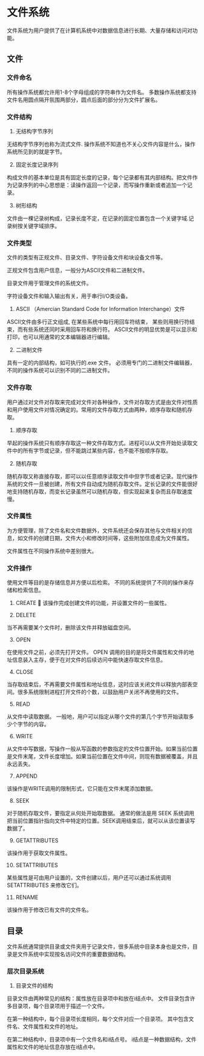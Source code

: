 # 文件系统

文件系统为用户提供了在计算机系统中对数据信息进行长期、大量存储和访问对功能。

## 文件

### 文件命名

所有操作系统都允许用1-8个字母组成的字符串作为文件名。
多数操作系统都支持文件名用圆点隔开氛围两部分，圆点后面的部分分为文件扩展名。

### 文件结构

1. 无结构字节序列

无结构字节序列也称为流式文件. 操作系统不知道也不关心文件内容是什么，操作系统所见到的就是字节。

2. 固定长度记录序列

构成文件的基本单位是具有固定长度的记录，每个记录都有其内部结构。把文件作为记录序列的中心思想是：读操作返回一个记录，而写操作重新或者追加一个记录。


3. 树形结构

文件由一棵记录树构成，记录长度不定，在记录的固定位置包含一个关键字域.记录树按关键字域排序。

### 文件类型

文件的类型有正规文件、目录文件、字符设备文件和块设备文件等。

正规文件包含用户信息，一般分为ASCII文件和二进制文件。

目录文件用于管理文件的系统文件。

字符设备文件和输入输出有关，用于串行I/O类设备。

1. ASCII （Amercian Standard Code for Information Interchange）文件

ASCII文件由多行正文组成, 在某些系统中每行用回车符结束， 某些则用换行符结束，而有些系统还同时采用回车符和换行符。
ASCII文件的明显优势是可以显示和打印，也可以用通常的文本编辑器进行编辑。

2. 二进制文件

具有一定的内部结构，如可执行的.exe 文件。 必须用专门的二进制文件编辑器，不同的操作系统可以识别不同的二进制文件。

### 文件存取

用户通过对文件对存取来完成对文件对各种操作，文件对存取方式是由文件对性质和用户使用文件对情况确定的。常用的文件存取方式由两种，顺序存取和随机存取。

1. 顺序存取

早起的操作系统只有顺序存取这一种文件存取方式。进程可以从文件开始处读取文件中的所有字节或记录，但不能跳过某些内容，也不能不按顺序存取。

2. 随机存取

随机存取又称直接存取，即可以以任意顺序读取文件中但字节或者记录。现代操作系统的文件一旦被创建，所有文件自动成为随机存取文件。定长记录的文件能很好地支持随机存取，而变长记录虽然可以随机存取，但实现起来复杂而且存取速度慢。


### 文件属性

为方便管理，除了文件名和文件数据外，文件系统还会保存其他与文件相关的信息，如文件的创建日期，文件大小和修改时间等，这些附加信息成为文件属性。

文件属性在不同操作系统中差别很大。

### 文件操作

使用文件等目的是存储信息并方便以后检索。 不同的系统提供了不同的操作来存储和检索信息。

1. CREATE 

该操作完成创建文件的功能，并设置文件的一些属性。

2. DELETE

当不再需要某个文件时，删除该文件并释放磁盘空间。

3. OPEN

在使用文件之前，必须先打开文件。 OPEN 调用的目的是将文件属性和文件的地址信息装入主存，便于在对文件的后续访问中能快速存取文件信息。

4. CLOSE

当存取结束后，不再需要文件属性和地址信息，这时应该关闭文件以释放内部表空间。很多系统限制进程打开文件的个数，以鼓励用户关闭不再使用的文件。

5. READ

从文件中读取数据。 一般地，用户可以指定从哪个文件的第几个字节开始读取多少个字节的内容。

6. WRITE

从文件中写数据，写操作一般从写函数的参数指定的文件位置开始。如果当前位置是文件末尾，文件长度增加。如果当前位置在文件中间，则现有数据被覆盖，并且永远丢失。

7. APPEND

该操作是WRITE调用的限制形式，它只能在文件末尾添加数据。

8. SEEK

对于随机存取文件，要指定从何处开始取数据。 通常的做法是用 SEEK 系统调用把当前位置指针指向文件中特定的位置。SEEK调用结束后，就可以从该位置读写数据了。

9. GETATTRIBUTES

该操作用于获取文件属性。

10. SETATTRIBUTES

某些属性是可由用户设置的，文件创建以后，用户还可以通过系统调用SETATTRIBUTES 来修改它们。

11. RENAME

该操作用于修改已有文件的文件名。


## 目录

文件系统通常提供目录或文件夹用于记录文件，很多系统中目录本身也是文件，目录是文件系统中实现按名访问文件的重要数据结构。

### 层次目录系统

1. 目录文件的结构

目录文件由两种常见的结构：属性放在目录项中和放在i结点中。
文件目录包含许多目录项，每个目录项用于描述一个文件。

在第一种结构中，每个目录项长度相同，每个文件对应一个目录项。 其中包含文件名、文件属性和文件的地址。

在第二种结构中，目录项中有一个文件名和i结点号。 i结点是一种数据结构，文件属性和文件的地址信息存放在i结点中。
